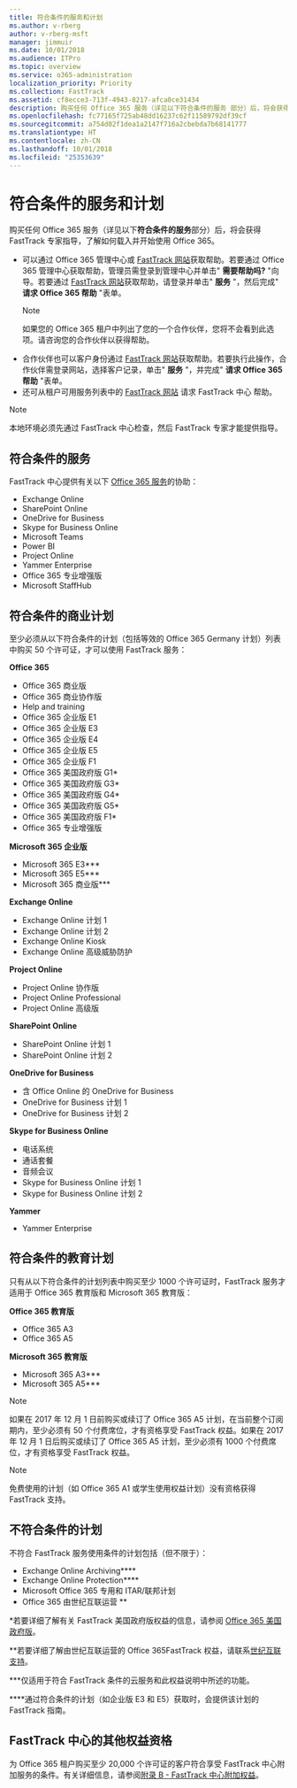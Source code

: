 ```yaml
---
title: 符合条件的服务和计划
ms.author: v-rberg
author: v-rberg-msft
manager: jimmuir
ms.date: 10/01/2018
ms.audience: ITPro
ms.topic: overview
ms.service: o365-administration
localization_priority: Priority
ms.collection: FastTrack
ms.assetid: cf8ecce3-713f-4943-8217-afca0ce31434
description: 购买任何 Office 365 服务（详见以下符合条件的服务 部分）后，将会获得 FastTrack 专家指导，了解如何登录并开始使用 Office 365。
ms.openlocfilehash: fc77165f725ab48dd16237c62f11589792df39cf
ms.sourcegitcommit: a754d02f1dea1a2147f716a2cbebda7b68141777
ms.translationtype: HT
ms.contentlocale: zh-CN
ms.lasthandoff: 10/01/2018
ms.locfileid: "25353639"
---
```

# <a name="eligible-services-and-plans"></a>符合条件的服务和计划

购买任何 Office 365 服务（详见以下**符合条件的服务**部分）后，将会获得 FastTrack 专家指导，了解如何载入并开始使用 Office 365。 
  
- 可以通过 Office 365 管理中心或 [FastTrack 网站](https://go.microsoft.com/fwlink/?linkid=780698)获取帮助。若要通过 Office 365 管理中心获取帮助，管理员需登录到管理中心并单击" **需要帮助吗?** "向导。若要通过 [FastTrack 网站](https://go.microsoft.com/fwlink/?linkid=780698)获取帮助，请登录并单击" **服务** "，然后完成" **请求 Office 365 帮助** "表单。   
    > [!NOTE]
    >  如果您的 Office 365 租户中列出了您的一个合作伙伴，您将不会看到此选项。请咨询您的合作伙伴以获得帮助。 
- 合作伙伴也可以客户身份通过 [FastTrack 网站](https://go.microsoft.com/fwlink/?linkid=780698)获取帮助。若要执行此操作，合作伙伴需登录网站，选择客户记录，单击" **服务** "，并完成" **请求 Office 365 帮助** "表单。 
- 还可从租户可用服务列表中的 [FastTrack 网站](https://go.microsoft.com/fwlink/?linkid=780698) 请求 FastTrack 中心 帮助。 
> [!NOTE]
> 本地环境必须先通过 FastTrack 中心检查，然后 FastTrack 专家才能提供指导。 
  
## <a name="eligible-services"></a>符合条件的服务

FastTrack 中心提供有关以下 [Office 365 服务](https://go.microsoft.com/fwlink/?linkid=2005429)的协助：
  
- Exchange Online
- SharePoint Online
- OneDrive for Business
- Skype for Business Online
- Microsoft Teams
- Power BI
- Project Online
- Yammer Enterprise 
- Office 365 专业增强版
- Microsoft StaffHub
    
## <a name="eligible-commercial-plans"></a>符合条件的商业计划

至少必须从以下符合条件的计划（包括等效的 Office 365 Germany 计划）列表中购买 50 个许可证，才可以使用 FastTrack 服务：
  
 **Office 365**
  
- Office 365 商业版  
- Office 365 商业协作版  
- Help and training
- Office 365 企业版 E1
- Office 365 企业版 E3
- Office 365 企业版 E4  
- Office 365 企业版 E5
- Office 365 企业版 F1
- Office 365 美国政府版 G1\*
- Office 365 美国政府版 G3\*
- Office 365 美国政府版 G4\*
- Office 365 美国政府版 G5\* 
- Office 365 美国政府版 F1\*
- Office 365 专业增强版
    
 **Microsoft 365 企业版**
  
- Microsoft 365 E3\*\*\*
- Microsoft 365 E5\*\*\*
- Microsoft 365 商业版\*\*\*
    
 **Exchange Online**
  
- Exchange Online 计划 1
- Exchange Online 计划 2 
- Exchange Online Kiosk
- Exchange Online 高级威胁防护
    
 **Project Online**
  
- Project Online 协作版  
- Project Online Professional
- Project Online 高级版
    
 **SharePoint Online**
  
- SharePoint Online 计划 1
- SharePoint Online 计划 2
    
 **OneDrive for Business**
  
- 含 Office Online 的 OneDrive for Business 
- OneDrive for Business 计划 1
- OneDrive for Business 计划 2
    
 **Skype for Business Online**
  
-  电话系统 
-  通话套餐 
-  音频会议 
-  Skype for Business Online 计划 1  
-  Skype for Business Online 计划 2
    
 **Yammer**
  
- Yammer Enterprise
    
## <a name="eligible-education-plans"></a>符合条件的教育计划

只有从以下符合条件的计划列表中购买至少 1000 个许可证时，FastTrack 服务才适用于 Office 365 教育版和 Microsoft 365 教育版：
  
 **Office 365 教育版**
  
- Office 365 A3
- Office 365 A5
    
 **Microsoft 365 教育版**
  
- Microsoft 365 A3\*\*\*
- Microsoft 365 A5\*\*\*
    
> [!NOTE]
> 如果在 2017 年 12 月 1 日前购买或续订了 Office 365 A5 计划，在当前整个订阅期内，至少必须有 50 个付费席位，才有资格享受 FastTrack 权益。如果在 2017 年 12 月 1 日后购买或续订了 Office 365 A5 计划，至少必须有 1000 个付费席位，才有资格享受 FastTrack 权益。 
  
> [!NOTE]
> 免费使用的计划（如 Office 365 A1 或学生使用权益计划）没有资格获得 FastTrack 支持。 
  
## <a name="ineligible-plans"></a>不符合条件的计划

不符合 FastTrack 服务使用条件的计划包括（但不限于）：
  
- Exchange Online Archiving\*\*\*\*
- Exchange Online Protection\*\*\*\*
- Microsoft Office 365 专用和 ITAR/联邦计划
- Office 365 由世纪互联运营 \*\*
    
\*若要详细了解有关 FastTrack 美国政府版权益的信息，请参阅 [Office 365 美国政府版](https://aka.ms/aboutgovcloud)。
  
\*\*若要详细了解由世纪互联运营的 Office 365FastTrack 权益，请联系[世纪互联支持](https://go.microsoft.com/fwlink/?linkid=852156)。
  
\*\*\*仅适用于符合 FastTrack 条件的云服务和此权益说明中所述的功能。
  
\*\*\*\*通过符合条件的计划（如企业版 E3 和 E5）获取时，会提供该计划的 FastTrack 指南。
  
## <a name="fasttrack-center-additional-benefit-eligibility"></a>FastTrack 中心的其他权益资格

为 Office 365 租户购买至少 20,000 个许可证的客户符合享受 FastTrack 中心附加服务的条件。有关详细信息，请参阅[附录 B - FastTrack 中心附加权益](O365-fasttrack-additional-benefits.md)。
  

  

